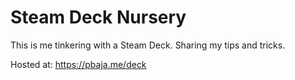 # Steam Deck Nursery
This is me tinkering with a Steam Deck. Sharing my tips and tricks.  
  
Hosted at: https://pbaja.me/deck  
  
